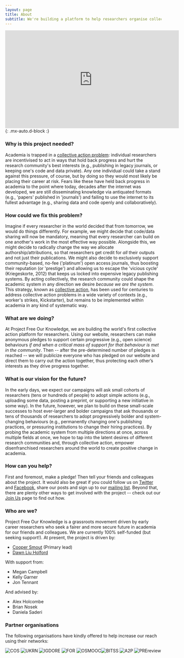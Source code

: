 ```yaml
---
layout: page
title: About
subtitle: We're building a platform to help researchers organise collective action in support of open and reproducible research practices
---
```


<iframe width="560" height="315" style="text-align:center" src="https://www.youtube.com/embed/vzB7Vh_gkLs" frameborder="0" allow="accelerometer; autoplay; clipboard-write; encrypted-media; gyroscope; picture-in-picture" allowfullscreen></iframe>{: .mx-auto.d-block :}

### Why is this project needed?
Academia is trapped in a [collective action problem](https://en.wikipedia.org/wiki/Collective_action_problem): individual researchers are incentivised to act in ways that hold back progress and hurt the research community's best interests (e.g., publishing in legacy journals, or keeping one's code and data private). Any one individual could take a stand against this pressure, of course, but by doing so they would most likely be placing their career at risk. Fears like these have held back progress in academia to the point where today, decades after the internet was developed, we are still disseminating knowledge via antiquated formats (e.g., 'papers' published in 'journals') and failing to use the internet to its fullest advantage (e.g., sharing data and code openly and collaboratively).

### How could we fix this problem?
Imagine if every researcher in the world decided that from tomorrow, we would do things differently. For example, we might decide that code/data sharing will now be mandatory, meaning that every researcher can build on one another's work in the most effective way possible. Alongside this, we might decide to radically change the way we allocate authorship/attributions, so that researchers get credit for *all* their outputs and not just their publications. We might also decide to exclusively support community-based, no-fee ('platinum') open access journals, thus boosting their reputation (or 'prestige') and allowing us to escape the 'vicious cycle' (Kriegeskorte, 2012) that keeps us locked into expensive legacy publishing systems. By acting collectively, the research community could shape the academic system in any direction we desire *because we are the system*. This strategy, known as [collective action](https://en.wikipedia.org/wiki/Collective_action#:~:text=Collective%20action%20refers%20to%20action,and%20achieve%20a%20common%20objective.), has been used for centuries to address collective action problems in a wide variety of contexts (e.g., worker's strikes, Kickstarter), but remains to be implemented within academia in any kind of systematic way. 

### What are we doing?
At Project Free Our Knowledge, we are building the world's first collective action platform for researchers. Using our website, researchers can make anonymous pledges to support certain progressive (e.g., open science) behaviours *if and when a critical mass of support for that behaviour is met in the community*. Then -- after the pre-determined number of pledges is reached -- we will publicize everyone who has pledged on our website and direct them to carry out the action together, thus protecting each other’s interests as they drive progress together.

### What is our vision for the future? 
In the early days, we expect our campaigns will ask small cohorts of researchers (tens or hundreds of people) to adopt simple actions (e.g., uploading some data, posting a preprint, or supporting a new initiative in some way). In the future, however, we plan to build on these small-scale successes to host ever-larger and bolder campaigns that ask thousands or tens of thousands of researchers to adopt progressively bolder and system-changing behaviours (e.g., permanently changing one's publishing practices, or pressuring institutions to change their hiring practices). By probing the academic system from multiple directions at once, across multiple fields at once, we hope to tap into the latent desires of different research communities and, through collective action, empower disenfranchised researchers around the world to create positive change in academia.

### How can you help?
First and foremost, make a pledge! Then tell your friends and colleagues about the project. It would also be great if you could follow us on [Twitter](https://twitter.com/projectFOK) and [Facebook](https://www.facebook.com/projectFOK), share our posts and sign up to our [mailing list](http://eepurl.com/dFVBVz). Beyond that, there are plenty other ways to get involved with the project -- check out our [Join Us](https://freeourknowledge.org/joinus/) page to find out how.

### Who are we?
Project Free Our Knowledge is a grassroots movement driven by early career researchers who seek a fairer and more secure future in academia for our friends and colleagues. We are currently 100% self-funded (but seeking support!). At present, the project is driven by:

* [Cooper Smout](https://www.coopersmout.com/) (Primary lead)
* [Dawn Liu Holford](https://www.essex.ac.uk/people/liuda52701/dawn-holford)

With support from:

* Megan Campbell
* Kelly Garner
* Jon Tennant

And advised by:

* Alex Holcombe
* Brian Nosek
* Daniela Saderi

### Partner organisations
The following organisations have kindly offered to help increase our reach using their networks:

![COS](assets/img/cos.png) ![UKRN](assets/img/UKRN.png) ![IGDORE](assets/img/IGDORE.png) 
![FOR](assets/img/future_of_research.png) ![OSMOOC](assets/img/osmooc.png)![BITSS](assets/img/bitss.png) 
![A2P](assets/img/Access2perspectives.png) ![PREreview](assets/img/PREreview.png)
